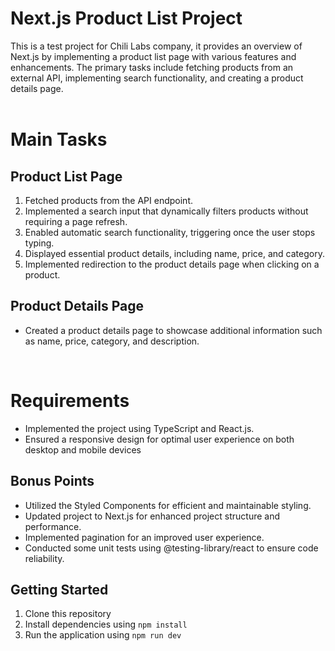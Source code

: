 # Next.js Product List Project

This is a test project for Chili Labs company, it provides an overview of Next.js by implementing a product list page with various features and enhancements. The primary tasks include fetching products from an external API, implementing search functionality, and creating a product details page.<br /><br />

# Main Tasks 

## Product List Page 


1. Fetched products from the API endpoint.
2. Implemented a search input that dynamically filters products without requiring a page refresh.
3. Enabled automatic search functionality, triggering once the user stops typing.
4. Displayed essential product details, including name, price, and category.
5. Implemented redirection to the product details page when clicking on a product.

## Product Details Page

- Created a product details page to showcase additional information such as name, price, category, and description.
<br />

# Requirements

- Implemented the project using TypeScript and React.js.
- Ensured a responsive design for optimal user experience on both desktop and mobile devices


## Bonus Points
 - Utilized the Styled Components for efficient and maintainable styling.
 - Updated project to Next.js for enhanced project structure and performance.
 - Implemented pagination for an improved user experience.
 - Conducted some unit tests using @testing-library/react to ensure code reliability.

## Getting Started

1. Clone this repository
2. Install dependencies using `npm install`
3. Run the application using `npm run dev`<br />